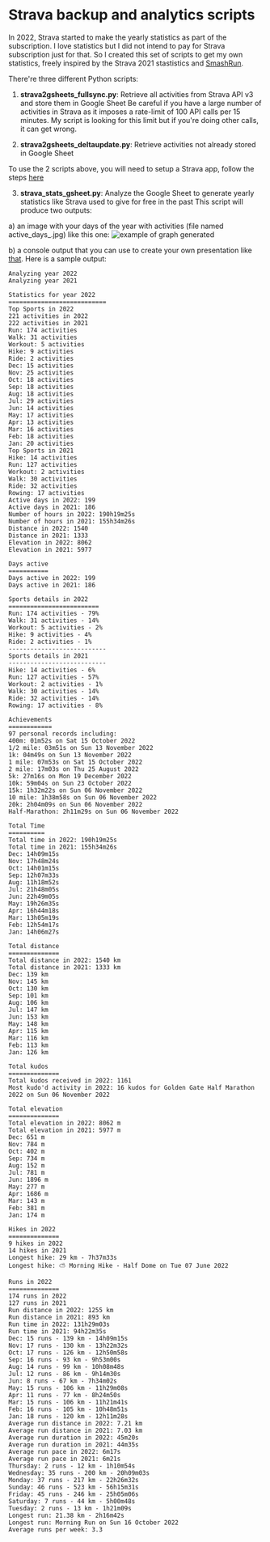 # Strava backup and analytics scripts

In 2022, Strava started to make the yearly statistics as part of the subscription.
I love statistics but I did not intend to pay for Strava subscription just for that.
So I created this set of scripts to get my own statistics, freely inspired by the Strava 2021 stastistics and [SmashRun](https://smashrun.com/).

There're three different Python scripts:
1) <b>strava2gsheets_fullsync.py</b>: Retrieve all activities from Strava API v3 and store them in Google Sheet
Be careful if you have a large number of activities in Strava as it imposes a rate-limit of 100 API calls per 15 minutes.
My script is looking for this limit but if you're doing other calls, it can get wrong.

2) <b>strava2gsheets_deltaupdate.py</b>: Retrieve activities not already stored in Google Sheet

To use the 2 scripts above, you will need to setup a Strava app, follow the steps [here](https://developers.strava.com/docs/getting-started/)

3) <b>strava_stats_gsheet.py</b>: Analyze the Google Sheet to generate yearly statistics like Strava used to give for free in the past
This script will produce two outputs:

  a) an image with your days of the year with activities (file named active_days_<year>.jpg) like this one:
![example of graph generated](https://github.com/jcatrouillet/strava/blob/main/active_days_2022.jpg)

  b) a console output that you can use to create your own presentation like [that](https://github.com/jcatrouillet/strava/blob/main/Strava%20stats%202022.odp). Here is a sample output:

```
Analyzing year 2022
Analyzing year 2021

Statistics for year 2022
===========================
Top Sports in 2022
221 activities in 2022
222 activities in 2021
Run: 174 activities
Walk: 31 activities
Workout: 5 activities
Hike: 9 activities
Ride: 2 activities
Dec: 15 activities
Nov: 25 activities
Oct: 18 activities
Sep: 18 activities
Aug: 18 activities
Jul: 29 activities
Jun: 14 activities
May: 17 activities
Apr: 13 activities
Mar: 16 activities
Feb: 18 activities
Jan: 20 activities
Top Sports in 2021
Hike: 14 activities
Run: 127 activities
Workout: 2 activities
Walk: 30 activities
Ride: 32 activities
Rowing: 17 activities
Active days in 2022: 199
Active days in 2021: 186
Number of hours in 2022: 190h19m25s
Number of hours in 2021: 155h34m26s
Distance in 2022: 1540
Distance in 2021: 1333
Elevation in 2022: 8062
Elevation in 2021: 5977

Days active
===========
Days active in 2022: 199
Days active in 2021: 186

Sports details in 2022
=========================
Run: 174 activities - 79%
Walk: 31 activities - 14%
Workout: 5 activities - 2%
Hike: 9 activities - 4%
Ride: 2 activities - 1%
---------------------------
Sports details in 2021
---------------------------
Hike: 14 activities - 6%
Run: 127 activities - 57%
Workout: 2 activities - 1%
Walk: 30 activities - 14%
Ride: 32 activities - 14%
Rowing: 17 activities - 8%

Achievements
============
97 personal records including:
400m: 01m52s on Sat 15 October 2022
1/2 mile: 03m51s on Sun 13 November 2022
1k: 04m49s on Sun 13 November 2022
1 mile: 07m53s on Sat 15 October 2022
2 mile: 17m03s on Thu 25 August 2022
5k: 27m16s on Mon 19 December 2022
10k: 59m04s on Sun 23 October 2022
15k: 1h32m22s on Sun 06 November 2022
10 mile: 1h38m58s on Sun 06 November 2022
20k: 2h04m09s on Sun 06 November 2022
Half-Marathon: 2h11m29s on Sun 06 November 2022

Total Time
==========
Total time in 2022: 190h19m25s
Total time in 2021: 155h34m26s
Dec: 14h09m15s
Nov: 17h48m24s
Oct: 14h01m15s
Sep: 12h07m33s
Aug: 11h18m52s
Jul: 21h48m05s
Jun: 22h49m05s
May: 19h26m35s
Apr: 16h44m18s
Mar: 13h05m19s
Feb: 12h54m17s
Jan: 14h06m27s

Total distance
==============
Total distance in 2022: 1540 km
Total distance in 2021: 1333 km
Dec: 139 km
Nov: 145 km
Oct: 130 km
Sep: 101 km
Aug: 106 km
Jul: 147 km
Jun: 153 km
May: 148 km
Apr: 115 km
Mar: 116 km
Feb: 113 km
Jan: 126 km

Total kudos
==============
Total kudos received in 2022: 1161
Most kudo'd activity in 2022: 16 kudos for Golden Gate Half Marathon 2022 on Sun 06 November 2022

Total elevation
==============
Total elevation in 2022: 8062 m
Total elevation in 2021: 5977 m
Dec: 651 m
Nov: 784 m
Oct: 402 m
Sep: 734 m
Aug: 152 m
Jul: 781 m
Jun: 1896 m
May: 277 m
Apr: 1686 m
Mar: 143 m
Feb: 381 m
Jan: 174 m

Hikes in 2022
==============
9 hikes in 2022
14 hikes in 2021
Longest hike: 29 km - 7h37m33s
Longest hike: ⛅ Morning Hike - Half Dome on Tue 07 June 2022

Runs in 2022
==============
174 runs in 2022
127 runs in 2021
Run distance in 2022: 1255 km
Run distance in 2021: 893 km
Run time in 2022: 131h29m03s
Run time in 2021: 94h22m35s
Dec: 15 runs - 139 km - 14h09m15s
Nov: 17 runs - 130 km - 13h22m32s
Oct: 17 runs - 126 km - 12h50m58s
Sep: 16 runs - 93 km - 9h53m00s
Aug: 14 runs - 99 km - 10h08m48s
Jul: 12 runs - 86 km - 9h14m30s
Jun: 8 runs - 67 km - 7h34m02s
May: 15 runs - 106 km - 11h29m08s
Apr: 11 runs - 77 km - 8h24m50s
Mar: 15 runs - 106 km - 11h21m41s
Feb: 16 runs - 105 km - 10h48m51s
Jan: 18 runs - 120 km - 12h11m28s
Average run distance in 2022: 7.21 km
Average run distance in 2021: 7.03 km
Average run duration in 2022: 45m20s
Average run duration in 2021: 44m35s
Average run pace in 2022: 6m17s
Average run pace in 2021: 6m21s
Thursday: 2 runs - 12 km - 1h10m54s
Wednesday: 35 runs - 200 km - 20h09m03s
Monday: 37 runs - 217 km - 22h26m32s
Sunday: 46 runs - 523 km - 56h15m31s
Friday: 45 runs - 246 km - 25h05m06s
Saturday: 7 runs - 44 km - 5h00m48s
Tuesday: 2 runs - 13 km - 1h21m09s
Longest run: 21.38 km - 2h16m42s
Longest run: Morning Run on Sun 16 October 2022
Average runs per week: 3.3
```
